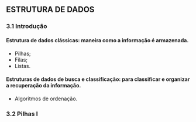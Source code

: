 ## ESTRUTURA DE DADOS

### 3.1 Introdução

#### Estrutura de dados clássicas: maneira como a informação é armazenada.
<ul>
  <li>Pilhas;</li>
  <li>Filas;</li>
  <li>Listas.</li>
</ul>

#### Estruturas de dados de busca e classificação: para classificar e organizar a recuperação da informação.
<ul>
  <li>Algoritmos de ordenação.</li>
</ul>

### 3.2	Pilhas I


